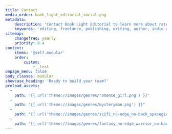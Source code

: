 ```yaml
---
title: Contact
media_order: book_light_editorial_social.png
metadata:
    description: 'Contact Book Light Editorial to learn more about rates, editing services, and our schedule. We can help you write you best book, all you have to do is send us a message.'
    keywords: 'editing, freelance, publishing, writing, author, indie author, editor, self-publishing, developmental editing, copyediting, manuscript, contact'
sitemap:
    changefreq: yearly
    priority: 0.4
content:
    items: '@self.modular'
    order:
        custom:
            - _text
onpage_menu: false
body_classes: modular
showcase_heading: 'Ready to build your team?'
preload_assets:
  -
    path: "{{ url('theme://images/genres/romance_girl.png') }}"
  -
    path: "{{ url('theme://images/genres/mysteryman.png') }}"
  -
    path: "{{ url('theme://images/genres/scifi_no-edge_no-back_spacegirl.png') }}"
  -
    path: "{{ url('theme://images/genres/fantasy_no-edge_warrior_no-back.png') }}"
---
```


